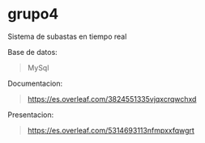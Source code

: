 # grupo4
Sistema de subastas en tiempo real

Base de datos:

>MySql

Documentacion:

>https://es.overleaf.com/3824551335vjqxcrqwchxd

Presentacion:

>https://es.overleaf.com/5314693113nfmpxxfqwgrt
